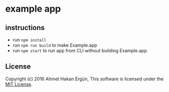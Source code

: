 # example app

## instructions

- run `npm install`
- run `npm run build` to make Example.app
- run `npm start` to run app from CLI without building Example.app

## License

Copyright (c) 2016 Ahmet Hakan Ergün, This software is licensed under the [MIT License](LICENSE).
